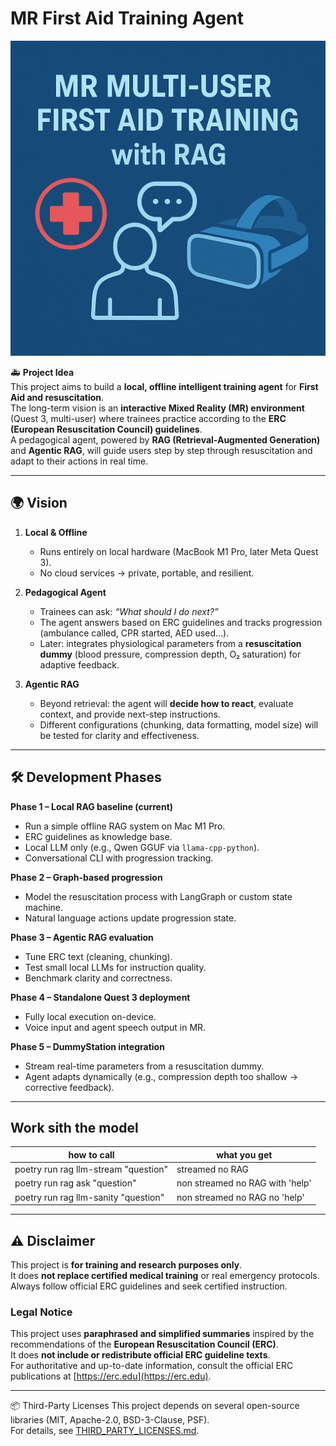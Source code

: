 # MR First Aid Training Agent

![alt text](<ChatGPT Image 19. Aug. 2025, 16_24_51.png>)

🚑 **Project Idea**  
This project aims to build a **local, offline intelligent training agent** for **First Aid and resuscitation**.  
The long-term vision is an **interactive Mixed Reality (MR) environment** (Quest 3, multi-user) where trainees practice according to the **ERC (European Resuscitation Council) guidelines**.  
A pedagogical agent, powered by **RAG (Retrieval-Augmented Generation)** and **Agentic RAG**, will guide users step by step through resuscitation and adapt to their actions in real time.

---

## 🌍 Vision

1. **Local & Offline**  
   - Runs entirely on local hardware (MacBook M1 Pro, later Meta Quest 3).  
   - No cloud services → private, portable, and resilient.  

2. **Pedagogical Agent**  
   - Trainees can ask: *“What should I do next?”*  
   - The agent answers based on ERC guidelines and tracks progression (ambulance called, CPR started, AED used…).  
   - Later: integrates physiological parameters from a **resuscitation dummy** (blood pressure, compression depth, O₂ saturation) for adaptive feedback.  

3. **Agentic RAG**  
   - Beyond retrieval: the agent will **decide how to react**, evaluate context, and provide next-step instructions.  
   - Different configurations (chunking, data formatting, model size) will be tested for clarity and effectiveness.  

---

## 🛠️ Development Phases

**Phase 1 – Local RAG baseline (current)**  
- Run a simple offline RAG system on Mac M1 Pro.  
- ERC guidelines as knowledge base.  
- Local LLM only (e.g., Qwen GGUF via `llama-cpp-python`).  
- Conversational CLI with progression tracking.  

**Phase 2 – Graph-based progression**  
- Model the resuscitation process with LangGraph or custom state machine.  
- Natural language actions update progression state.  

**Phase 3 – Agentic RAG evaluation**  
- Tune ERC text (cleaning, chunking).  
- Test small local LLMs for instruction quality.  
- Benchmark clarity and correctness.  

**Phase 4 – Standalone Quest 3 deployment**  
- Fully local execution on-device.  
- Voice input and agent speech output in MR.  

**Phase 5 – DummyStation integration**  
- Stream real-time parameters from a resuscitation dummy.  
- Agent adapts dynamically (e.g., compression depth too shallow → corrective feedback).  

---

## Work sith the model

| how to call | what you get |
| - | - |
| poetry run rag llm-stream "question" | streamed no RAG |
| poetry run rag ask "question" | non streamed no RAG with 'help' |
| poetry run rag llm-sanity "question"| non streamed no RAG no 'help'|


---

## ⚠️ Disclaimer

This project is **for training and research purposes only**.  
It does **not replace certified medical training** or real emergency protocols.  
Always follow official ERC guidelines and seek certified instruction.  

### Legal Notice
This project uses **paraphrased and simplified summaries** inspired by the recommendations of the **European Resuscitation Council (ERC)**.  
It does **not include or redistribute official ERC guideline texts**.  
For authoritative and up-to-date information, consult the official ERC publications at [https://erc.edu](https://erc.edu).

---

📦 Third-Party Licenses
This project depends on several open-source libraries (MIT, Apache-2.0, BSD-3-Clause, PSF).  
For details, see [THIRD_PARTY_LICENSES.md](./THIRD_PARTY_LICENSES.md).
